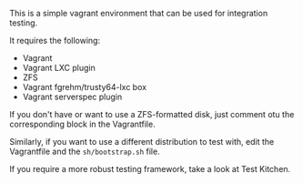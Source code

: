 This is a simple vagrant environment that can be used for integration testing.

It requires the following:

* Vagrant
* Vagrant LXC plugin
* ZFS
* Vagrant fgrehm/trusty64-lxc box
* Vagrant serverspec plugin

If you don't have or want to use a ZFS-formatted disk, just comment otu the corresponding block in the Vagrantfile.

Similarly, if you want to use a different distribution to test with, edit the Vagrantfile and the `sh/bootstrap.sh` file.

If you require a more robust testing framework, take a look at Test Kitchen.
